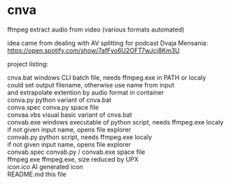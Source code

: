 # cnva
ffmpeg extract audio from video (various formats automated)

idea came from dealing with AV splitting for podcast
Dvaja Mensania: https://open.spotify.com/show/7afFyo6U2OFT7wJcj8Km3U

project listing:

cnva.bat      windows CLI batch file, needs ffmpeg.exe in PATH or localy  
              could set output filename, otherwise use name from input  
              and extrapolate extention by audio format in container  
conva.py      python variant of cnva.bat  
conva.spec    conva.py space file  
convaa.vbs    visual basic variant of cnva.bat  
convab.exe    windows executable of python script, needs ffmpeg.exe localy  
              if not given input name, opens file explorer  
convab.py     python script, needs ffmpeg.exe localy  
              if not given input name, opens file explorer  
convab.spec   convab.py / convab.exe space file  
ffmpeg.exe    ffmpeg.exe, size reduced by UPX  
icon.ico      AI generated icon  
README.md     this file  
